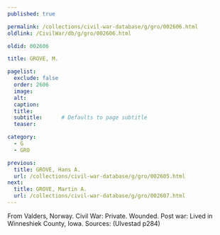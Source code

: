 ```yaml
---
published: true

permalink: /collections/civil-war-database/g/gro/002606.html
oldlink: /CivilWar/db/g/gro/002606.html

oldid: 002606

title: GROVE, M.

pagelist:
  exclude: false
  order: 2606
  image: 
  alt:
  caption:
  title:
  subtitle:      # Defaults to page subtitle
  teaser:

category: 
  - G 
  - GRO

previous:
  title: GROVE, Hans A.
  url: /collections/civil-war-database/g/gro/002605.html  
next:
  title: GROVE, Martin A.
  url: /collections/civil-war-database/g/gro/002607.html   
---
```

From Valders, Norway. Civil War: Private. Wounded. Post war: Lived in Winneshiek County, Iowa. Sources: (Ulvestad p284)